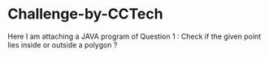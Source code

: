 # Challenge-by-CCTech
Here I am attaching a JAVA program of Question 1 : Check if the given point lies inside or outside a polygon ?
